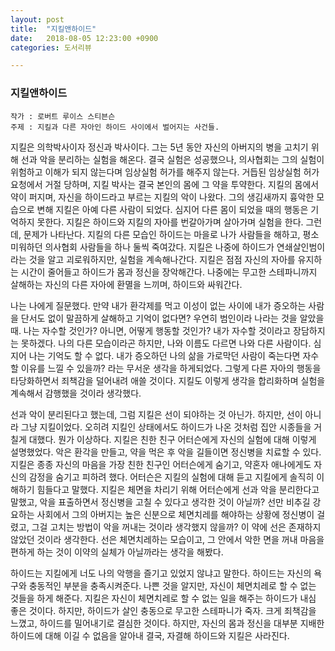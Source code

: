 ```yaml
---
layout: post
title:  "지킬앤하이드"
date:   2018-08-05 12:23:00 +0900
categories: 도서리뷰

---
```


### 지킬앤하이드

```
작가 : 로버트 루이스 스티븐슨
주제 : 지킬과 다른 자아인 하이드 사이에서 벌어지는 사건들.
```

지킬은 의학박사이자 정신과 박사이다. 그는 5년 동안 자신의 아버지의 병을 고치기 위해 선과 악을 분리하는 실험을 해온다. 결국 실험은 성공했으나, 의사협회는 그의 실험이 위험하고 이해가 되지 않는다며 임상실험 허가를 해주지 않는다. 거듭된 임상실험 허가 요청에서 거절 당하며, 지킬 박사는 결국 본인의 몸에 그 약을 투약한다. 지킬의 몸에서 약이 퍼지며, 자신을 하이드라고 부르는 지킬의 악이 나왔다. 그의 생김새까지 흉악한 모습으로 변해 지킬은 아예 다른 사람이 되었다. 심지어 다른 몸이 되었을 때의 행동은 기억하지 못한다. 지킬은 하이드와 지킬의 자아를 번갈아가며 살아가며 실험을 한다.  그런데, 문제가 나타난다. 지킬의 다른 모습인 하이드는 마을로 나가 사람들을 해하고, 평소 미워하던 의사협회 사람들을 하나 둘씩 죽여갔다. 지킬은 나중에 하이드가 연쇄살인범이라는 것을 알고 괴로워하지만, 실험을 계속해나간다. 지킬은 점점 자신의 자아를 유지하는 시간이 줄어들고 하이드가 몸과 정신을 장악해간다. 나중에는 무고한 스테파니까지 살해하는 자신의 다른 자아에 환멸을 느끼며, 하이드와 싸워간다.   



나는 나에게 질문했다. 만약 내가 환각제를 먹고 이성이 없는 사이에 내가 증오하는 사람을 단서도 없이 말끔하게 살해하고 기억이 없다면? 우연히 범인이라 나라는 것을 알았을 때. 나는 자수할 것인가? 아니면, 어떻게 행동할 것인가?  내가 자수할 것이라고 장담하지는 못하겠다. 나의 다른 모습이라곤 하지만, 나와 이름도 다르면 나와 다른 사람이다. 심지어 나는 기억도 할 수 없다. 내가 증오하던 나의 삶을 가로막던 사람이 죽는다면 자수할 이유를 느낄 수 있을까? 라는 무서운 생각을 하게되었다. 그렇게 다른 자아의 행동을 타당화하면서 죄책감을 덜어내려 애쓸 것이다. 지킬도 이렇게 생각을 합리화하며 실험을 계속해서 감행했을 것이라 생각했다. 



선과 악이 분리된다고 했는데, 그럼 지킬은 선이 되야하는 것 아닌가. 하지만, 선이 아니라 그냥 지킬이었다. 오히려 지킬인 상태에서도 하이드가 나온 것처럼 집안 시종들을 거칠게 대했다. 뭔가 이상하다.  지킬은 친한 친구 어터슨에게 자신의 실험에 대해 이렇게 설명했었다. 악은 환각을 만들고, 약을 먹은 후 악을 길들이면 정신병을 치료할 수 있다. 지킬은 종종 자신의 마음을 가장 친한 친구인 어터슨에게 숨기고, 약혼자 애나에게도 자신의 감정을 숨기고 피하려 했다. 어터슨은 지킬의 실험에 대해 듣고 지킬에게 솔직히 이해하기 힘들다고 말했다. 지킬은 체면을 차리기 위해 어터슨에게 선과 악을 분리한다고 말했고, 악을 표출하면서 정신병을 고칠 수 있다고 생각한 것이 아닐까? 선만 비추길 강요하는 사회에서 그의 아버지는 높은 신분으로 체면치레를 해야하는 상황에 정신병이 걸렸고, 그걸 고치는 방법이 악을 꺼내는 것이라 생각했지 않을까? 이 약에 선은 존재하지 않았던 것이라 생각한다.  선은 체면치레하는 모습이고, 그 안에서 악한 면을 꺼내 마음을 편하게 하는 것이 이약의 실체가 아닐까라는 생각을 해봤다. 



하이드는 지킬에게 너도 나의 악행을 즐기고 있었지 않냐고 말한다. 하이드는 자신의 욕구와 충동적인 부분을 충족시켜준다. 나쁜 것을 알지만, 자신이 체면치레로 할 수 없는 것들을 하게 해준다. 지킬은 자신이 체면치레로 할 수 없는 일을 해주는 하이드가 내심 좋은 것이다. 하지만, 하이드가 살인 충동으로 무고한 스테파니가 죽자. 크게 죄책감을 느꼈고, 하이드를 밀어내기로 결심한 것이다. 하지만, 자신의 몸과 정신을 대부분 지배한 하이드에 대해 이길 수 없음을 알아내 결국, 자결해 하이드와 지킬은 사라진다.